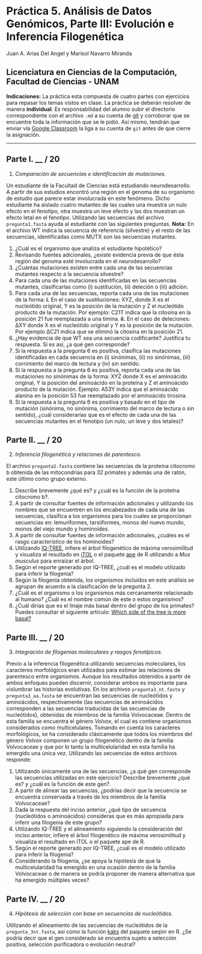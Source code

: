# Práctica 5. Análisis de Datos Genómicos, Parte III: Evolución e Inferencia Filogenética
Juan A. Arias Del Angel y Marisol Navarro Miranda
## Licenciatura en Ciencias de la Computación, Facultad de Ciencias - UNAM 

**Indicaciones:** La práctica esta compuesta de cuatro partes con ejercicios para repasar los temas vistos en clase. La práctica se deberán resolver de manera **individual**. Es responsabilidad del alumno subir el directorio correspondiente con el archivo `.md` a su cuenta de [git](https://github.com/) y corroborar que se encuentre toda la información que se le pidió. Así mismo, tendrán que enviar vía [Google Classroom](https://classroom.google.com/) la liga a su cuenta de `git` antes de que cierre la asignación.

***

## Parte I. __ / 20

1. *Comparación de secuencias e identificación de mutaciones.*

Un estudiante de la Facultad de Ciencias está estudiando neurodesarrollo. A partir de sus estudios encontró una región en el genoma de su organismo de estudio que parece estar involucrada en este fenómeno. Dicho estudiante ha aislado cuatro mutantes de las cuales una muestra un nulo efecto en el fenotipo, otra muestra un leve efecto y las dos muestran un efecto letal en el fenotipo. Utilizando las secuencias del archivo `pregunta1.fasta` ayuda al estudiante con las siguientes preguntas. **Nota:** En el archivo WT indica la secuencia de referencia (silvestre) y el resto de las secuencias, identificadas como MUTX son las secuencias mutantes.

1.	¿Cuál es el organismo que analiza el estudiante hipotético? 
2.	Revisando fuentes adicionales, ¿existe evidencia previa de que ésta región del genoma esté involucrada en el neurodesarrollo? 
3.	¿Cuántas mutaciones existen entre cada una de las secuencias mutantes respecto a la secuencia silvestre?
4.	Para cada una de las mutaciones identificadas en las secuencias mutantes, clasificarlas como (i) sustitución, (ii) deleción o (iii) adición. 
5.	Para cada una de las secuencias, reporta cada una de las mutaciones de la forma: **i.**	En el caso de sustituciones: XYZ, donde X es el nucleótido original, Y es la posición de la mutación y Z el nucleótido producto de la mutación. Por ejemplo: C21T indica que la citosina en la posición 21 fue reemplazada a una timina. **ii.**	En el caso de deleciones: ΔXY donde X es el nucleótido original y Y es la posición de la mutación. Por ejemplo ΔC21 indica que se eliminó la citosina en la posición 21. 
6.	¿Hay evidencia de que WT sea una secuencia codificante? Justifica tu respuesta. Si es así, ¿a qué gen corresponde? 
7.	Si la respuesta a la pregunta 6 es positiva, clasifica las mutaciones identificadas en cada secuencia en (i) sinónimas, (ii) no sinónimas, (iii) corrimiento del marco de lectura y (iv) sin sentido. 
8.	Si la respuesta a la pregunta 6 es positiva, reporta cada una de las mutaciones no sinónimas de la forma: XYZ donde X es el aminoácido original, Y la posición del aminoácido en la proteína y Z el aminoácido producto de la mutación. Ejemplo: A53Y indica que el aminoácido alanina en la posición 53 fue reemplazado por el aminoácido tirosina. 
8.	Si la respuesta a la pregunta 6 es positiva y basado en el tipo de mutación (sinónima, no sinónima, corrimiento del marco de lectura o sin sentido), ¿cuál considerarías que es el efecto de cada una de las secuencias mutantes en el fenotipo (un nulo, un leve y dos letales)?

## Parte II. __ / 20

2. *Inferencia filogenética y relaciones de parentesco.*

El archivo `pregunta2.fasta` contiene las secuencias de la proteína citocromo b obtenida de las mitocondrias para 32 primates y además una de ratón, este último como grupo externo. 

1.	Describe brevemente ¿qué es? y ¿cuál es la función de la proteína citocromo b?. 
2.	A partir de consultar fuentes de información adicionales y utilizando los nombres que se encuentren en los encabezados de cada una de las secuencias, clasifica a los organismos para los cuales se proporcionan secuencias en: lemuriformes, tarsiiformes, monos del nuevo mundo, monos del viejo mundo y hominoides. 
3.	A partir de consultar fuentes de información adicionales, ¿cuáles es el rasgo característico de los hominoides? 
4.	Utilizando [IQ-TREE](http://iqtree.cibiv.univie.ac.at/), infiere el árbol filogenético de máxima verosimilitud y visualiza el resultado en [iTOL](https://itol.embl.de/) o el paquete [ape](http://www.phytools.org/Cordoba2017/ex/2/Intro-to-phylogenies.html) de R utilizando a *Mus musculus* para enraizar el árbol. 
5.	Según el reporte generado por IQ-TREE, ¿cuál es el modelo utilizado para inferir la filogenia? 
6.	Según la filogenia obtenida, los organismos incluídos en este análisis se agrupan de acuerdo a la clasificación de la pregunta 2. 
7.	¿Cuál es el organismo o los organismos más cercanamente relacionado al humano? ¿Cuál es el nombre común de este o estos organismos? 
8.	¿Cuál dirías que es el linaje más basal dentro del grupo de los primates? Puedes consultar el siguiente artículo: [Which side of the tree is more basal?](https://www.researchgate.net/profile/Frank-Thorsten_Krell/publication/248845379_Which_side_of_the_tree_is_more_basal_Editorial/links/59f1c977458515bfd07fe451/Which-side-of-the-tree-is-more-basal-Editorial.pdf)

## Parte III. __ / 20

3. *Integración de filogenias moleculares y rasgos fenotípicos.* 

Previo a la inferencia filogenética utilizando secuencias moleculares, los caracteres morfológicos eran utilizados para estimar las relaciones de parentesco entre organismos. Aunque los resultados obtenidos a partir de ambos enfoques pueden discernir, considerar ambos es importante para vislumbrar las historias evolutivas. En los archivos `pregunta3_nt.fasta` y `pregunta3_aa.fasta` se encuentran las secuencias de nucleótidos y aminoácidos, respectivamente (las secuencias de aminoácidos corresponden a las secuencias traducidas de las secuencias de nucleótidos), obtenidas de miembros de la familia Volvocaceae. Dentro de esta familia se encuentra el género *Volvox*, el cual es contiene organismos considerados como multicelulares. Tomando en cuenta los caracteres morfológicos, se ha considerado clásicamente que todos los miembros del género *Volvox* componen un grupo filogenético dentro de la familia Volvocaceae y que por lo tanto la multicelularidad en esta familia ha emergido una única vez. Utilizando las secuencias de estos archivos responde: 

1.	Utilizando únicamente una de las secuencias, ¿a qué gen corresponde las secuencias utilizadas en este ejercicio? Describe brevemente ¿qué es? y ¿cuál es la función de este gen?. 
2.	A partir de alinear las secuencias, ¿podrías decir que la secuencia se encuentra conservada a través de los miembros de la familia Volvocaceae? 
3.	Dada la respuesta del inciso anterior, ¿qué tipo de secuencia (nucleótidos o aminoácidos) consideras que es más apropiada para inferir una filogenia de este grupo? 
4.	Utilizando IQ-TREE y el alineamiento siguiendo la consideración del inciso anterior, infiere el árbol filogenético de máxima verosimilitud y visualiza el resultado en iTOL o el paquete ape de R. 
5.	Según el reporte generado por IQ-TREE, ¿cuál es el modelo utilizado para inferir la filogenia? 
6.	Considerando la filogenia, ¿se apoya la hipótesis de que la multicelularidad ha emergido en una ocasión dentro de la familia Volvocaceae o de manera se podría proponer de manera alternativa que ha emergido múltiples veces? 

## Parte IV. __ / 20

4. *Hipótesis de selección con base en secuencias de nucleótidos.* 

Utilizando el alineamiento de las secuencias de nucleótidos de la `pregunta_3nt.fasta`, así como la función [kaks](https://www.rdocumentation.org/packages/seqinr/versions/3.6-1/topics/kaks) del paquete seqinr en R. ¿Se podría decir que el gen considerado se encuentra sujeto a selección positiva, selección purificadora o evolución neutral?
